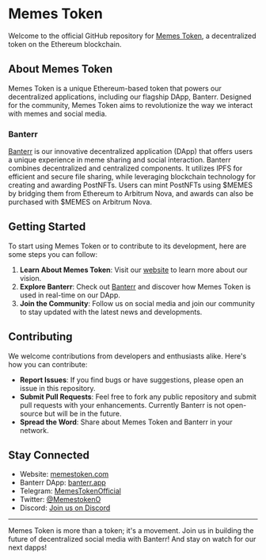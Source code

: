 # Memes Token

Welcome to the official GitHub repository for [Memes Token](https://memestoken.com), a decentralized token on the Ethereum blockchain.

## About Memes Token

Memes Token is a unique Ethereum-based token that powers our decentralized applications, including our flagship DApp, Banterr. Designed for the community, Memes Token aims to revolutionize the way we interact with memes and social media.

### Banterr

[Banterr](https://banterr.app) is our innovative decentralized application (DApp) that offers users a unique experience in meme sharing and social interaction. Banterr combines decentralized and centralized components. It utilizes IPFS for efficient and secure file sharing, while leveraging blockchain technology for creating and awarding PostNFTs. Users can mint PostNFTs using $MEMES by bridging them from Ethereum to Arbitrum Nova, and awards can also be purchased with $MEMES on Arbitrum Nova.

## Getting Started

To start using Memes Token or to contribute to its development, here are some steps you can follow:

1. **Learn About Memes Token**: Visit our [website](https://memestoken.com) to learn more about our vision.
2. **Explore Banterr**: Check out [Banterr](https://banterr.app) and discover how Memes Token is used in real-time on our DApp.
3. **Join the Community**: Follow us on social media and join our community to stay updated with the latest news and developments.

## Contributing

We welcome contributions from developers and enthusiasts alike. Here's how you can contribute:

- **Report Issues**: If you find bugs or have suggestions, please open an issue in this repository.
- **Submit Pull Requests**: Feel free to fork any public repository and submit pull requests with your enhancements. Currently Banterr is not open-source but will be in the future.
- **Spread the Word**: Share about Memes Token and Banterr in your network.

## Stay Connected

- Website: [memestoken.com](https://memestoken.com)
- Banterr DApp: [banterr.app](https://banterr.app)
- Telegram: [MemesTokenOfficial](https://t.me/MemesTokenOfficial)
- Twitter: [@MemestokenO](https://twitter.com/MemestokenO)
- Discord: [Join us on Discord](https://discord.gg/c6xkZSKGXT)

---

Memes Token is more than a token; it's a movement. Join us in building the future of decentralized social media with Banterr! And stay on watch for our next dapps!

